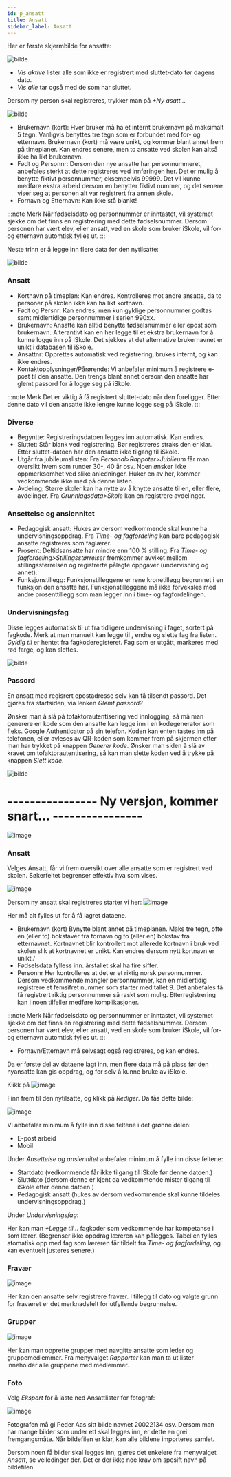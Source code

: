 ```yaml
---
id: p_ansatt
title: Ansatt
sidebar_label: Ansatt
---
```

Her er første skjermbilde for ansatte:

![bilde](https://user-images.githubusercontent.com/80097133/123929313-02798080-d98f-11eb-9601-310e7a029cf1.png)

- _Vis aktive_ lister alle som ikke er registrert med sluttet-dato før dagens dato.
- _Vis alle_ tar også med de som har sluttet.

Dersom ny person skal registreres, trykker man på _+Ny asatt..._ 

![bilde](https://user-images.githubusercontent.com/80097133/123949930-70c83e00-d9a3-11eb-8e38-004a8565d7f8.png)

- Brukernavn (kort): Hver bruker må ha et internt brukernavn på maksimalt 5 tegn. Vanligvis benyttes tre tegn som er forbundet med for- og etternavn. Brukernavn (kort) må være unikt, og kommer blant annet frem på timeplaner. Kan endres senere, men to ansatte ved skolen kan altså ikke ha likt brukernavn.
- Født og Personnr: Dersom den nye ansatte har personnummeret, anbefales sterkt at dette registreres ved innføringen her. Det er mulig å benytte fiktivt personnummer, eksempelvis 99999. Det vil kunne medføre ekstra arbeid dersom en benytter fiktivt nummer, og det senere viser seg at personen alt var registrert fra annen skole.
- Fornavn og Etternavn: Kan ikke stå blankt!

:::note Merk
Når fødselsdato og personnummer er inntastet, vil systemet sjekke om det finns en registrering med dette fødselsnummer. Dersom personen har vært elev, eller ansatt, ved en skole som bruker iSkole, vil for- og etternavn automtisk fylles ut.
:::

Neste trinn er å legge inn flere data for den nytilsatte:

![bilde](https://user-images.githubusercontent.com/80097133/124095958-72a10880-da5a-11eb-8d6f-58c3de6bf309.png)

### Ansatt
- Kortnavn på timeplan: Kan endres. Kontrolleres mot andre ansatte, da to personer på skolen ikke kan ha likt kortnavn.
- Født og Persnr: Kan endres, men kun gyldige personnummer godtas samt midlertidige personnummer i serien 990xx. 
- Brukernavn: Ansatte kan alltid benytte fødselsnummer eller epost som brukernavn. Alterantivt kan en her legge til et ekstra brukernavn for å kunne logge inn på iSkole. Det sjekkes at det alternative brukernavnet er unikt i databasen til iSkole.
- Ansattnr: Opprettes automatisk ved registrering, brukes internt, og kan ikke endres.
- Kontaktopplysninger/Pårørende: Vi anbefaler minimum å registrere e-post til den ansatte. Den trengs blant annet dersom den ansatte har glemt passord for å logge seg på iSkole.

:::note Merk
Det er viktig å få registrert sluttet-dato når den foreligger. Etter denne dato vil den ansatte ikke lengre kunne logge seg på iSkole.
:::


### Diverse
- Begyntte: Registreringsdatoen legges inn automatisk. Kan endres.
- Sluttet: Står blank ved registrering. Bør registreres straks den er klar. Etter sluttet-datoen har den ansatte ikke tilgang til iSkole.
- Utgår fra jubileumslisten: Fra _Personal>Rappoter>Jubileum_ får man oversikt hvem som runder 30-, 40 år osv. Noen ønsker ikke oppmerksomhet ved slike anledninger. Huker en av her, kommer vedkommende ikke med på denne listen.
- Avdeling: Større skoler kan ha nytte av å knytte ansatte til en, eller flere, avdelinger. Fra _Grunnlagsdata>Skole_ kan en registrere avdelinger.

### Ansettelse og ansiennitet
- Pedagogisk ansatt: Hukes av dersom vedkommende skal kunne ha undervisningsoppdrag. Fra _Time- og fagfordeling_ kan bare pedagogisk ansatte registreres som faglærer. 
- Prosent: Deltidsansatte har mindre enn 100 % stilling. Fra _Time- og fagfordeling>Stillingsstørrelser_ fremkommer avviket mellom stillingsstørrelsen og registrerte pålagte oppgaver (undervisning og annet).
- Funksjonstillegg: Funksjonstilleggene er rene kronetillegg begrunnet i en funksjon den ansatte har. Funksjonstilleggene må ikke forveksles med andre prosenttillegg som man legger inn i time- og fagfordelingen.

### Undervisningsfag

Disse legges automatisk til ut fra tidligere undervisning i faget, sortert på fagkode. Merk at man manuelt kan legge til , endre og slette fag fra listen. _Gyldig til_ er hentet fra fagkoderegisteret. Fag som er utgått, markeres med rød farge, og kan slettes.
 
 ![bilde](https://user-images.githubusercontent.com/80097133/146923256-e37bbe42-72a8-4425-b64c-7e01c789c3b1.png)


### Passord

En ansatt med regisrert epostadresse selv kan få tilsendt passord. Det gjøres fra startsiden, via lenken _Glemt passord?_

Ønsker man å slå på tofaktorautentisering ved innlogging, så må man generere en kode som den ansatte kan legge inn i en kodegenerator som f.eks. Google Authenticator på sin telefon. Koden kan enten tastes inn på telefonen, eller avleses av QR-koden som kommer frem på skjermen etter man har trykket på knappen _Generer kode_. Ønsker man siden å slå av kravet om tofaktorautentisering, så kan man slette koden ved å trykke på knappen _Slett kode_.

![bilde](https://user-images.githubusercontent.com/80097133/201087969-47897163-5243-4344-8f9d-218bf1b9b77d.png)

# ---------------- Ny versjon, kommer snart... ----------------


![image](https://github.com/user-attachments/assets/0f84cf29-2db9-458a-878d-9fb48eb5289a)

### Ansatt

Velges Ansatt, får vi frem oversikt over alle ansatte som er registrert ved skolen. Søkerfeltet begrenser effektiv hva som vises.

![image](https://github.com/user-attachments/assets/222d614f-2ff1-451d-ad3b-c4b0f19b48c9)

Dersom ny ansatt skal registreres starter vi her:
![image](https://github.com/user-attachments/assets/96fca24a-8326-4373-a26e-eac0cfaac6a9)

Her må alt fylles ut for å få lagret dataene.
- Brukernavn (kort)
Bynytte blant annet på timeplanen. Maks tre tegn, ofte en (eller to) bokstaver fra fornavn og to (eller en) bokstav fra etternavnet. Kortnavnet blir kontrollert mot allerede kortnavn i bruk ved skolen slik at kortnavnet er unikt. Kan endres dersom nytt kortnavn er unikt./
- Fødselsdata fylless inn. årstallet skal ha fire siffer.
- Personnr
Her kontrolleres at det er et riktig norsk personnummer. Dersom vedkommende mangler personnummer, kan en midlertidig registrere et femsifret nummer som starter med tallet 9. Det anbefales få få registrert riktig personnummer så raskt som mulig. Etterregistrering kan i noen tilfeller medføre komplikasjoner.

:::note Merk
Når fødselsdato og personnummer er inntastet, vil systemet sjekke om det finns en registrering med dette fødselsnummer. Dersom personen har vært elev, eller ansatt, ved en skole som bruker iSkole, vil for- og etternavn automtisk fylles ut.
:::

- Fornavn/Etternavn må selvsagt også registreres, og kan endres.

Da er første del av dataene lagt inn, men flere data må på plass før den nyansatte kan gis oppdrag, og for selv å  kunne bruke av iSkole.

Klikk på ![image](https://github.com/user-attachments/assets/7dae50c6-0c7b-4133-a0f1-5251518ad852)

Finn frem til den nytilsatte, og klikk på _Rediger_. Da fås dette bilde:

![image](https://github.com/user-attachments/assets/394cfa0f-081d-4c98-8f72-d1fbcebfc272)

Vi anbefaler minimum å fylle inn disse feltene i det grønne delen:
- E-post arbeid
- Mobil

Under _Ansettelse og ansiennitet_ anbefaler minimum å fylle inn disse feltene:
- Startdato (vedkommende får ikke tilgang til iSkole før denne datoen.)
- Sluttdato (dersom denne er kjent da vedkommende mister tilgang til iSkole etter denne datoen.)
- Pedagogisk ansatt (hukes av dersom vedkommende skal kunne tildeles undervisningsoppdrag.)

Under _Undervisningsfag_:

Her kan man _+Legge til..._ fagkoder som vedkommende har kompetanse i som lærer. (Begrenser ikke oppdrag læreren kan pålegges. Tabellen fylles atomatisk opp med fag som læreren får tildelt fra _Time- og fagfordeling_, og kan eventuelt justeres senere.)

### Fravær

![image](https://github.com/user-attachments/assets/ff5407fb-88b2-480c-95e5-d4b03af34552)

Her kan den ansatte selv registrere fravær. I tillegg til dato og valgte grunn for fraværet er det merknadsfelt for utfyllende begrunnelse.

### Grupper
![image](https://github.com/user-attachments/assets/24a5eacd-245c-4da5-8624-a39390ccf394)

Her kan man opprette grupper med navgitte ansatte som leder og gruppemedlemmer. Fra menyvalget _Rapporter_ kan man ta ut lister inneholder alle gruppene med medlemmer. 

### Foto
Velg _Eksport_ for å laste ned Ansattlister for fotograf:

![image](https://github.com/user-attachments/assets/080f062f-de66-49e9-b47e-009dd4081329)

Fotografen må gi Peder Aas sitt bilde navnet 20022134 osv. Dersom man har mange bilder som under ett skal legges inn, er dette en grei fremgangsmåte. Når bildefilen er klar, kan alle bildene importeres samlet.

Dersom noen få bilder skal legges inn, gjøres det enkelere fra menyvalget _Ansatt_, se veiledinger der. Det er der ikke noe krav om spesift navn på bildefilen.










